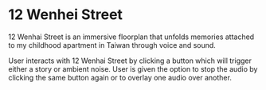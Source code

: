 <h1>12 Wenhei Street</h1>
<p>12 Wenhai Street is an immersive floorplan that unfolds memories attached to my childhood apartment in Taiwan through voice and sound.

User interacts with 12 Wenhai Street by clicking a button which will trigger either a story or ambient noise. User is given the option to stop the audio by clicking the same button again or to overlay one audio over another.
</p>
